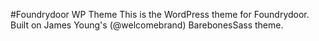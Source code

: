 #Foundrydoor WP Theme
This is the WordPress theme for Foundrydoor. Built on James Young's (@welcomebrand) BarebonesSass theme.